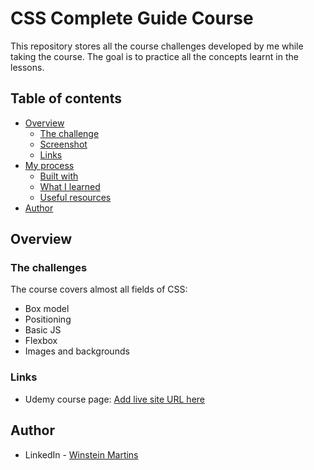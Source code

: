 # CSS Complete Guide Course

This repository stores all the course challenges developed by me while taking the course. The goal is to practice all the concepts learnt in the lessons.

## Table of contents

- [Overview](#overview)
  - [The challenge](#the-challenge)
  - [Screenshot](#screenshot)
  - [Links](#links)
- [My process](#my-process)
  - [Built with](#built-with)
  - [What I learned](#what-i-learned)
  - [Useful resources](#useful-resources)
- [Author](#author)

## Overview

### The challenges

The course covers almost all fields of CSS:

- Box model
- Positioning
- Basic JS
- Flexbox
- Images and backgrounds

### Links

- Udemy course page: [Add live site URL here](https://www.udemy.com/course/css-the-complete-guide-incl-flexbox-grid-sass/)

## Author

- LinkedIn - [Winstein Martins](https://www.linkedin.com/in/winstein-martins/)
